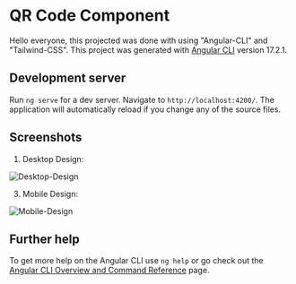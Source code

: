 # QR Code Component

Hello everyone, this projected was done with using "Angular-CLI" and "Tailwind-CSS". This project was generated with [Angular CLI](https://github.com/angular/angular-cli) version 17.2.1.

## Development server

Run `ng serve` for a dev server. Navigate to `http://localhost:4200/`. The application will automatically reload if you change any of the source files.

## Screenshots

1. Desktop Design:
   
![Desktop-Design](https://github.com/vishalyv252/QR-Code-Component/assets/105093020/8f5e51e5-ed80-4bbb-aa96-053237d65da3)


3. Mobile Design:
   
![Mobile-Design](https://github.com/vishalyv252/QR-Code-Component/assets/105093020/e66de264-be6e-481d-9d64-0a4e3f751caa)

## Further help

To get more help on the Angular CLI use `ng help` or go check out the [Angular CLI Overview and Command Reference](https://angular.io/cli) page.

